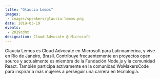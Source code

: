 ```yaml
---
title: "Glaucia Lemos"
images:
 - images/speakers/glaucia-lemos.png
date: 2019-03-19
events: 
 - 2019cdmx
designation: Cloud Advocate @ Microsoft 
---
```


Glaucia Lemos es Cloud Advocate en Microsoft para Latinoamérica, y vive en Rio de Janeiro, Brasil. Contribuye frecuentemente en proyectos open source y actualmente es miembra de la Fundación Node.js y la comunidad React. También participa activamente en la comunidad WoMakersCode para inspirar a más mujeres a perseguir una carrera en tecnología. 